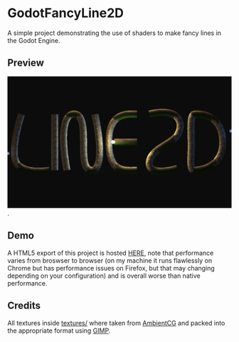 # GodotFancyLine2D
A simple project demonstrating the use of shaders to make fancy lines in the Godot Engine.


## Preview
![A preview of the shader in action, showing multiple lights interacting with multiple Line2D instances](noimport/preview.png).

## Demo
A HTML5 export of this project is hosted [HERE](https://crazystewie.github.io/GodotFancyLine2D/), note that performance varies from broswser to browser (on my machine it runs flawlessly on Chrome but has performance issues on Firefox, but that may changing depending on your configuration) and is overall worse than native performance.

## Credits
All textures inside [textures/](textures/) where taken from [AmbientCG](https://ambientcg.com/) and packed into the appropriate format using [GIMP](https://www.gimp.org/).
